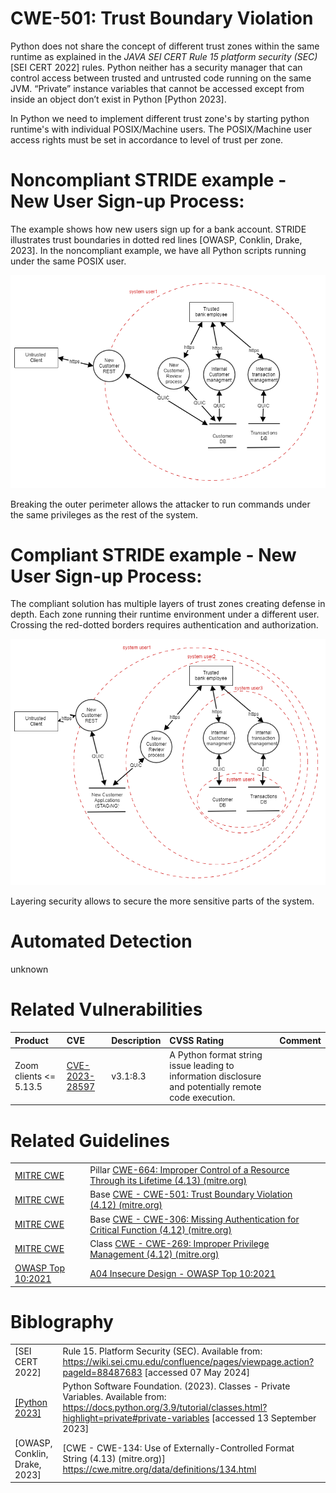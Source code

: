 CWE-501: Trust Boundary Violation
=================================
Python does not share the concept of different trust zones within the same runtime as explained in the *JAVA SEI CERT Rule 15 platform security (SEC)* [SEI CERT 2022] rules. Python neither has a security manager that can control access between trusted and untrusted code running on the same JVM. “Private” instance variables that cannot be accessed except from inside an object don’t exist in Python [Python 2023].

In Python we need to implement different trust zone's by starting  python runtime's with individual POSIX/Machine users. The POSIX/Machine user access rights must be set in accordance to level of trust per zone.

# Noncompliant STRIDE example - New User Sign-up Process:
The example shows how new users sign up for a bank account. STRIDE illustrates trust boundaries in dotted red lines [OWASP, Conklin,  Drake, 2023]. In the noncompliant example, we have all Python scripts running under the same POSIX user.

![noncompliant01.png](noncompliant01.png "noncompliant01.png")

Breaking the outer perimeter allows the attacker to run commands under the same privileges as the rest of the system.

# Compliant STRIDE example - New User Sign-up Process:
The compliant solution has multiple layers of trust zones creating defense in depth. Each zone running their runtime environment under a different user. Crossing the red-dotted borders requires authentication and authorization. 

![compliant01.png](compliant01.png "compliant01.png")

Layering security allows to secure the more sensitive parts of the system.

# Automated Detection
unknown

# Related Vulnerabilities

|Product|CVE|Description|CVSS Rating|Comment|
|:----|:----|:----|:----|:----|
|Zoom clients <= 5.13.5|[CVE-2023-28597](https://www.cvedetails.com/cve/CVE-2023-28597/)|v3.1:8.3|A Python format string issue leading to information disclosure and potentially remote code execution.||


# Related Guidelines
|||
|:---|:---|
|[MITRE CWE](http://cwe.mitre.org/)|Pillar [CWE-664: Improper Control of a Resource Through its Lifetime (4.13) (mitre.org)](https://cwe.mitre.org/data/definitions/664.html)|
|[MITRE CWE](http://cwe.mitre.org/)|Base [CWE - CWE-501: Trust Boundary Violation (4.12) (mitre.org)](https://cwe.mitre.org/data/definitions/501.html)|
|[MITRE CWE](http://cwe.mitre.org/)|Base [CWE - CWE-306: Missing Authentication for Critical Function (4.12) (mitre.org)](https://cwe.mitre.org/data/definitions/306.html)|
|[MITRE CWE](http://cwe.mitre.org/)|Class [CWE - CWE-269: Improper Privilege Management (4.12) (mitre.org)](https://cwe.mitre.org/data/definitions/269.html)|
|[OWASP Top 10:2021](https://owasp.org/Top10/A04_2021-Insecure_Design/)|[A04 Insecure Design - OWASP Top 10:2021](https://owasp.org/Top10/A04_2021-Insecure_Design/)|

# Biblography
|||
|:---|:---|
|[SEI CERT 2022]|Rule 15. Platform Security (SEC). Available from: https://wiki.sei.cmu.edu/confluence/pages/viewpage.action?pageId=88487683 [accessed 07 May 2024]|
|[[Python 2023]](https://docs.python.org/)|Python Software Foundation. (2023). Classes - Private Variables. Available from: https://docs.python.org/3.9/tutorial/classes.html?highlight=private#private-variables [accessed 13 September 2023]|
[OWASP, Conklin,  Drake, 2023]|[CWE - CWE-134: Use of Externally-Controlled Format String (4.13) (mitre.org)] https://cwe.mitre.org/data/definitions/134.html|
